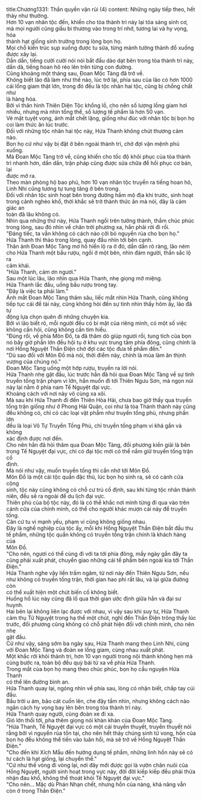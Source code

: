 title:Chương1331: Thần quyền vận rủi (4)
content:
Những ngày tiếp theo, hết thảy như thường.<br>Hơn 10 vạn nhân tộc đến, khiến cho tòa thành trì này lại tỏa sáng sinh cơ,<br>mà mọi người cũng giấu bi thương vào trong trí nhớ, tương lai và hy vọng, hóa<br>thành hạt giống sinh trưởng trong lòng bọn họ.<br>Mọi chỗ kiến trúc sụp xuống được tu sửa, từng mảnh tường thành đổ xuống<br>được xây lại.<br>Dần dần, tiếng cười cười nói nói bắt đầu dào dạt bên trong tòa thành trì này,<br>dần dà, tiếng hoan hô réo lên trên từng con đường.<br>Cũng khoảng một tháng sau, Đoan Mộc Tàng đã trở về.<br>Không biết lão đã làm như thế nào, lúc trở lại, phía sau của lão có hơn 1000<br>cái lồng giam thật lớn, trong đó đều là tộc nhân hai tộc, cũng bị chồng chất như<br>là hàng hóa.<br>Bởi vì thân hình Thiên Diện Tộc khổng lồ, cho nên số lượng lồng giam hơi<br>nhiều, nhưng mà nhìn tổng thể, số lượng tế phẩm là hơn 50 vạn.<br>Vẻ mặt tuyệt vọng, ánh mắt chết lặng, giống như đúc với nhân tộc bị bọn họ<br>coi làm thức ăn lúc trước.<br>Đối với những tộc nhân hai tộc này, Hứa Thanh không chút thương cảm<br>nào.<br>Bọn họ cứ như vậy bị đặt ở bên ngoài thành trì, chờ đợi vận mệnh phủ<br>xuống.<br>Mà Đoan Mộc Tàng trở về, cũng khiến cho tốc độ khôi phục của tòa thành<br>trì nhanh hơn, dần dần, trận pháp cũng được sửa chữa để hồi phục cơ bản, lại<br>được mở ra.<br>Theo màn phòng hộ bao phủ, hơn 10 vạn nhân tộc truyền ra tiếng hoan hô,<br>Linh Nhi cũng tương tự tung tăng ở bên trong.<br>Đối với nhân tộc sinh hoạt bên trong đường hầm mộ địa khi trước, sinh hoạt<br>trong cảnh nghèo khổ, thời khắc sẽ trở thành thức ăn mà nói, đây là cảm giác an<br>toàn đã lâu không có.<br>Nhìn qua những thứ này, Hứa Thanh ngồi trên tường thành, thầm chúc phúc<br>trong lòng, sau đó nhìn về chân trời phương xa, hắn phải rời đi rồi.<br>"Đáng tiếc, ta vẫn không có cách nào cởi bỏ nguyền rủa cho bọn họ."<br>Hứa Thanh thì thào trong lòng, quay đầu nhìn tới bên cạnh.<br>Thân ảnh Đoan Mộc Tàng mơ hồ hiển lộ ra ở đó, dần dần rõ ràng, lão ném<br>cho Hứa Thanh một bầu rượu, ngồi ở một bên, nhìn đám người, thần sắc lộ ra<br>cảm khái.<br>"Hứa Thanh, cám ơn ngươi."<br>Sau một lúc lâu, lão nhìn qua Hứa Thanh, nhẹ giọng mở miệng.<br>Hứa Thanh lắc đầu, uống bầu rượu trong tay.<br>"Đây là việc ta phải làm."<br>Ánh mắt Đoan Mộc Tàng thâm sâu, liếc mắt nhìn Hứa Thanh, cũng không<br>tiếp tục cái đề tài này, cũng không hỏi đến sự tình nhìn thấy hôm ấy, lão đã tự<br>động lựa chọn quên đi những chuyện kia.<br>Bởi vì lão biết rõ, mỗi người đều có bí mật của riêng mình, có một số việc<br>không cần hỏi, cũng không cần tìm hiểu.<br>"Đúng rồi, về phía Môn Đồ, ta đã thăm dò giúp ngươi rồi, tung tích của bọn<br>nó bây giờ phần lớn đều hội tụ ở khu vực trung tâm phía đông, cũng chính là<br>nơi Hồng Nguyệt Thần Điện chờ đợi các tộc đưa tế phẩm đến."<br>"Dù sao đối với Môn Đồ mà nói, thời điểm này, chính là mùa làm ăn thịnh<br>vượng của chúng nó."<br>Đoan Mộc Tàng uống một hớp rượu, truyền ra lời nói.<br>Hứa Thanh nhẹ gật đầu, lúc trước hắn đã hỏi qua Đoan Mộc Tàng về sự tình<br>truyền tống trận phạm vi lớn, hắn muốn đi tới Thiên Ngưu Sơn, mà ngọn núi<br>này lại nằm ở phía nam Tế Nguyệt đại vực.<br>Khoảng cách với nơi này vô cùng xa xôi.<br>Mà sau khi Hứa Thanh đi đến Thiên Hỏa Hải, chưa bao giờ thấy qua truyền<br>tống trận giống như ở Phong Hải Quận, coi như là tòa Thánh thành này cũng<br>đều không có, chỉ có các loại vật phẩm như truyền tống phù, nhưng phần lớn<br>đều là loại Vô Tự Truyền Tống Phù, chỉ truyền tống phạm vi khá gần và không<br>xác định được nơi đến.<br>Cho nên hắn đã hỏi thăm qua Đoan Mộc Tàng, đối phương kiến giải là bên<br>trong Tế Nguyệt đại vực, chỉ có đại tộc mới có thể nắm giữ truyền tống trận cố<br>định.<br>Mà nói như vậy, muốn truyền tống thì cần nhờ tới Môn Đồ.<br>Môn Đồ là một cái tộc quần đặc thù, lúc bọn họ sinh ra, sẽ có cánh cửa cộng<br>sinh, tộc này cũng không có chỗ cư trú cố định, sau khi từng tộc nhân thành<br>niên, đều sẽ ra ngoài để du lịch đại vực.<br>Thiên phú của bộ tộc này, đó là có thể khắc nơi mình từng đi qua vào trên<br>cánh cửa của chính mình, có thể cho người khác mượn cái này để truyền tống.<br>Căn cứ tu vi mạnh yếu, phạm vi cũng không giống nhau.<br>Đây là nghề nghiệp của tộc ấy, mỗi khi Hồng Nguyệt Thần Điện bắt đầu thu<br>tế phẩm, những tộc quần không có truyền tống trận chính là khách hàng của<br>Môn Đồ.<br>"Cho nên, ngươi có thể cùng đi với ta tới phía đông, mấy ngày gần đây ta<br>cũng phải xuất phát, chuyển giao những cái tế phẩm bên ngoài kia tới Thần<br>Điện."<br>Hứa Thanh nghe vậy liền trầm ngâm, từ nơi này đến Thiên Ngưu Sơn, nếu<br>như không có truyền tống trận, thời gian hao phí rất lâu, vả lại giữa đường còn<br>có thể xuất hiện một chút biến cố không biết.<br>Huống hồ lúc này cũng đã lố qua thời gian ước định giữa hắn và đại sư<br>huynh.<br>Hai bên lại không liên lạc được với nhau, vì vậy sau khi suy tư, Hứa Thanh<br>cảm thụ Tử Nguyệt trong hạ thể một chút, nghĩ đến Thần Điện trông thấy lúc<br>trước, đối phương cũng không có chỗ phát hiện đối với chính mình, cho nên nhẹ<br>gật đầu.<br>Cứ như vậy, sáng sớm ba ngày sau, Hứa Thanh mang theo Linh Nhi, cùng<br>với Đoan Mộc Tàng và đoàn xe lồng giam, cùng nhau xuất phát.<br>Một khắc rời khỏi thành trì, hơn 10 vạn người trong nội thành không hẹn mà<br>cùng bước ra, toàn bộ đều quỳ bái từ xa về phía Hứa Thanh.<br>Trong mắt của bọn họ mang theo chúc phúc, bọn họ cầu nguyện Hứa Thanh<br>có thể lên đường bình an.<br>Hứa Thanh quay lại, ngóng nhìn về phía sau, lòng có nhận biết, chắp tay cúi<br>đầu.<br>Bầu trời u ám, bão cát cuốn lên, che đậy tầm nhìn, nhưng không cách nào<br>ngăn cách hy vọng bay lên bên trong tòa thành trì này.<br>Hứa Thanh quay người, cùng đoàn xe đi xa.<br>Gió lớn thổi tới, pha thêm giọng nói khàn khàn của Đoan Mộc Tàng.<br>"Hứa Thanh, Tế Nguyệt đại vực có một cái truyền thuyết, truyền thuyết nói<br>rằng bởi vì nguyền rủa tồn tại, cho nên hết thảy chúng sinh tử vong, hồn của<br>bọn họ đều không thể tiến vào luân hồi, mà sẽ trở về Hồng Nguyệt Thần Điện."<br>"Cho đến khi Xích Mẫu đến hưởng dụng tế phẩm, những linh hồn này sẽ có<br>tư cách là hạt giống, lại chuyển thế."<br>"Cứ như thế vòng đi vòng lại, nơi đây mới được gọi là vườn chăn nuôi của<br>Hồng Nguyệt, người sinh hoạt trong vực này, đời đời kiếp kiếp đều phải thừa<br>nhận đau khổ, không thể thoát khỏi Tế Nguyệt đại vực."<br>"Cho nên... Mặc dù Phán Nhạn chết, nhưng hồn của nàng, khả năng vẫn<br>còn ở trong Thần Điện."